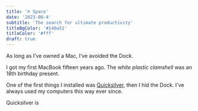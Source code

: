 ```yaml
---
title: '⌘ Space'
date: '2023-08-4'
subtitle: 'The search for ultimate productivity'
titleBgColor: '#140a51'
titleColor: '#fff'
draft: true
---
```


As long as I’ve owned a Mac, I’ve avoided the Dock.

I got my first MacBook fifteen years ago. The _white plastic clamshell_ was an 18th birthday present.

One of the first things I installed was [Quicksilver](https://qsapp.com/), then I hid the Dock. I've always used my computers this way ever since.

Quicksilver is

